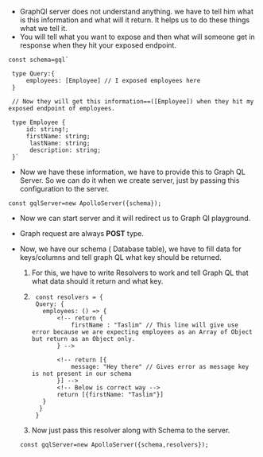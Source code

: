 - GraphQl server does not understand anything. we have to tell him what is this information and what will it return. It helps us to do these things what we tell it.
- You will tell what you want to expose and then what will someone get in response when they hit your exposed endpoint.
```
const schema=gql`
 
 type Query:{
     employees: [Employee] // I exposed employees here
 }
 
 // Now they will get this information==([Employee]) when they hit my exposed endpoint of employees.

 type Employee {
     id: string!;
     firstName: string;
      lastName: string;
      description: string;
 }`

```
- Now we have these information, we have to provide this to Graph QL Server. So we can do it when we create server, just by passing this configuration to the server.

```
const gqlServer=new ApolloServer({schema});
```
- Now we can start server and it will redirect us to Graph Ql playground.
- Graph request are always **POST** type.
- Now, we have our schema ( Database table), we have to fill data for keys/columns and tell graph QL what key should be returned.
  1. For this, we have to write Resolvers to work and tell Graph QL that what data should it return and what key.
  2. ```
      const resolvers = {
      Query: {
        employees: () => {
            <!-- return {
                firstName : "Taslim" // This line will give use error because we are expecting employees as an Array of Object but return as an Object only.
            } -->

            <!-- return [{
                message: "Hey there" // Gives error as message key is not present in our schema
            }] -->
            <!-- Below is correct way -->
            return [{firstName: "Taslim"}]
        }
       }
      }
      ```
  3. Now just pass this resolver along with Schema to the server.
  
  ```
  const gqlServer=new ApolloServer({schema,resolvers});
  ```